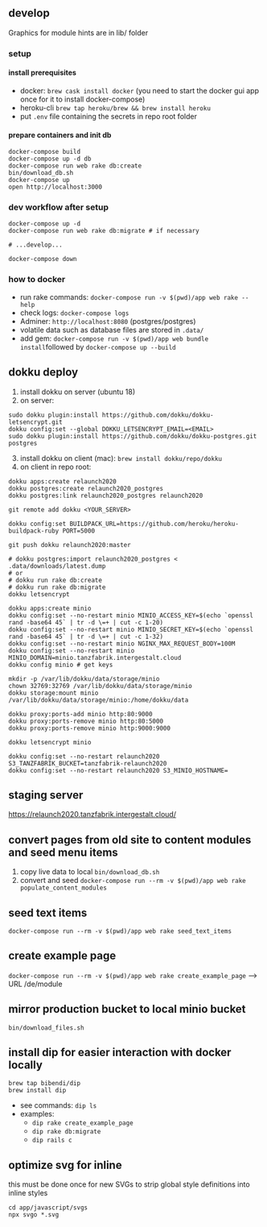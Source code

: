 ## develop

Graphics for module hints are in lib/ folder

### setup

#### install prerequisites

* docker: `brew cask install docker` (you need to start the docker gui app once for it to install docker-compose)
* heroku-cli `brew tap heroku/brew && brew install heroku`
* put `.env` file containing the secrets in repo root folder

#### prepare containers and init db
````
docker-compose build
docker-compose up -d db
docker-compose run web rake db:create
bin/download_db.sh
docker-compose up
open http://localhost:3000
````

### dev workflow after setup

````
docker-compose up -d
docker-compose run web rake db:migrate # if necessary

# ...develop...

docker-compose down
````

### how to docker

* run rake commands: `docker-compose run -v $(pwd)/app web rake --help`
* check logs: `docker-compose logs`
* Adminer: `http://localhost:8080` (postgres/postgres)
* volatile data such as database files are stored in `.data/`
* add gem: `docker-compose run -v $(pwd)/app web bundle install`followed by `docker-compose up --build`


## dokku deploy

1. install dokku on server (ubuntu 18)
2. on server: 
```
sudo dokku plugin:install https://github.com/dokku/dokku-letsencrypt.git
dokku config:set --global DOKKU_LETSENCRYPT_EMAIL=<EMAIL>
sudo dokku plugin:install https://github.com/dokku/dokku-postgres.git postgres
```
3. install dokku on client (mac): `brew install dokku/repo/dokku`
4. on client in repo root: 
```
dokku apps:create relaunch2020
dokku postgres:create relaunch2020_postgres
dokku postgres:link relaunch2020_postgres relaunch2020

git remote add dokku <YOUR_SERVER>

dokku config:set BUILDPACK_URL=https://github.com/heroku/heroku-buildpack-ruby PORT=5000

git push dokku relaunch2020:master

# dokku postgres:import relaunch2020_postgres < .data/downloads/latest.dump
# or 
# dokku run rake db:create
# dokku run rake db:migrate
dokku letsencrypt

dokku apps:create minio
dokku config:set --no-restart minio MINIO_ACCESS_KEY=$(echo `openssl rand -base64 45` | tr -d \=+ | cut -c 1-20)
dokku config:set --no-restart minio MINIO_SECRET_KEY=$(echo `openssl rand -base64 45` | tr -d \=+ | cut -c 1-32)
dokku config:set --no-restart minio NGINX_MAX_REQUEST_BODY=100M
dokku config:set --no-restart minio MINIO_DOMAIN=minio.tanzfabrik.intergestalt.cloud
dokku config minio # get keys

mkdir -p /var/lib/dokku/data/storage/minio
chown 32769:32769 /var/lib/dokku/data/storage/minio
dokku storage:mount minio /var/lib/dokku/data/storage/minio:/home/dokku/data

dokku proxy:ports-add minio http:80:9000
dokku proxy:ports-remove minio http:80:5000
dokku proxy:ports-remove minio http:9000:9000

dokku letsencrypt minio

dokku config:set --no-restart relaunch2020 S3_TANZFABRIK_BUCKET=tanzfabrik-relaunch2020
dokku config:set --no-restart relaunch2020 S3_MINIO_HOSTNAME=

```

## staging server
https://relaunch2020.tanzfabrik.intergestalt.cloud/

## convert pages from old site to content modules and seed menu items

1. copy live data to local `bin/download_db.sh`
2. convert and seed `docker-compose run --rm -v $(pwd)/app web rake populate_content_modules`

## seed text items

`docker-compose run --rm -v $(pwd)/app web rake seed_text_items`

## create example page

`docker-compose run --rm -v $(pwd)/app web rake create_example_page`
--> URL /de/module

## mirror production bucket to local minio bucket

`bin/download_files.sh`


## install dip for easier interaction with docker locally

````
brew tap bibendi/dip
brew install dip
````
- see commands: `dip ls`
- examples: 
  - `dip rake create_example_page`
  - `dip rake db:migrate`
  - `dip rails c`

## optimize svg for inline

this must be done once for new SVGs to strip global style definitions into inline styles

````
cd app/javascript/svgs
npx svgo *.svg
````
